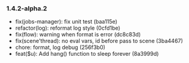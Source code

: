 ### 1.4.2-alpha.2

* fix(jobs-manager): fix unit test (baa115e)
* refactor(log): reformat log style (0cfd1be)
* fix(flow): warning when format is error (dc8c83d)
* fix(scene'thread): no eval vars, id before pass to scene (3ba4467)
* chore: format, log debug (256f3b0)
* feat($u): Add hang() function to sleep forever (8a3999d)
